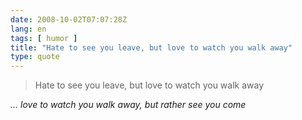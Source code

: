 ```yaml
---
date: 2008-10-02T07:07:28Z
lang: en
tags: [ humor ]
title: "Hate to see you leave, but love to watch you walk away"
type: quote
---
```


> Hate to see you leave, but love to watch you walk away

*... love to watch you walk away, but rather see you come*

